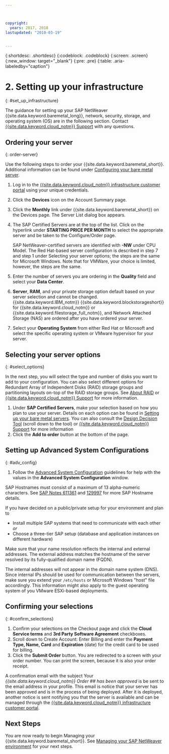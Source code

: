 ```yaml
---



copyright:
  years: 2017, 2018
lastupdated: "2010-03-19"


---
```


{:shortdesc: .shortdesc}
{:codeblock: .codeblock}
{:screen: .screen}
{:new_window: target="_blank"}
{:pre: .pre}
{:table: .aria-labeledby="caption"}

# 2. Setting up your infrastructure
{: #set_up_infrastructure}

The guidance for setting up your SAP NetWeaver {{site.data.keyword.baremetal_long}}, network, security, storage, and operating system (OS) are in the following section. Contact [{{site.data.keyword.cloud_notm}} Support](https://console.bluemix.net/docs/get-support/howtogetsupport.html#getting-customer-support) with any questions.

## Ordering your server
{: order-server}

Use the following steps to order your {{site.data.keyword.baremetal_short}}. Additional information can be found under [Configuring your bare metal server](https://console.bluemix.net/docs/bare-metal/configuring.html#configuring-your-bare-metal-server).

1. Log in to the [{{site.data.keyword.cloud_notm}} infrastructure customer portal](https://control.softlayer.com) using your unique credentials.
2. Click the **Devices** icon on the Account Summary page.
3. Click the **Monthly** link under {{site.data.keyword.baremetal_short}} on the Devices page. The Server List dialog box appears.
4. The SAP Certified Servers are at the top of the list. Click on the hyperlink under **STARTING PRICE PER MONTH** to select the appropriate server and be taken to the Configure/Order page. 

   SAP NetWeaver-certified servers are identified with **-NW** under CPU Model. The Red Hat-based server configuration is described in step 7 and step 1 under Selecting your server options; the steps are the same for Microsoft Windows. Note that for VMWare, your choice is limited, however, the steps are the same.
   
5. Enter the number of servers you are ordering in the **Quality** field and select your **Data Center**.
6. **Server**, **RAM**, and your private storage option default based on your server selection and cannot be changed. {{site.data.keyword.IBM_notm}} {{site.data.keyword.blockstorageshort}} for {{site.data.keyword.cloud_notm}} or {{site.data.keyword.filestorage_full_notm}}, and Network Attached Storage (NAS) are ordered after you have ordered your server.
7. Select your **Operating System** from either Red Hat or Microsoft and select the specific operating system or VMware hypervisor for your server.

## Selecting your server options
{: #select_options}

In the next step, you will select the type and number of disks you want to add to your configuration. You can also select different options for Redundant Array of Independent Disks (RAID) storage groups and partitioning layouts on-top of the RAID storage groups. See [About RAID](https://console.bluemix.net/docs/bare-metal/what-raid.html#about-raid) or [{{site.data.keyword.cloud_notm}} Support](https://console.bluemix.net/docs/get-support/howtogetsupport.html#getting-customer-support) for more information.

1. Under **SAP Certified Servers**, make your selection based on how you plan to use your server. Details on each option can be found in [Setting up your bare metal servers](https://console.bluemix.net/docs/bare-metal/configuring.html#setting-up-your-bare-metal-servers). You can also consult the [Design Decision Tool](https://github.com/ibm-cloud-architecture/infrastructure-design-decision-tool) (scroll down to the tool) or [{{site.data.keyword.cloud_notm}} Support](https://console.bluemix.net/docs/get-support/howtogetsupport.html#getting-customer-support) for more information
2. Click the **Add to order** button at the bottom of the page.

## Setting up Advanced System Configurations
{: #adv_config}

1. Follow the [Advanced System Configuration](https://console.bluemix.net/docs/bare-metal/configuring.html#advanced-system-configuration) guidelines for help with the values in the **Advanced System Configuration** window.

SAP Hostnames must consist of a maximum of 13 alpha-numeric characters. See [SAP Notes 611361](https://launchpad.support.sap.com/#/611361) and [129997](https://launchpad.support.sap.com/#/129997) for more SAP Hostname details. 

If you have decided on a public/private setup for your environment and plan to
  * Install multiple SAP systems that need to communicate with each other *or*
  * Choose a three-tier SAP setup (database and application instances on different hardware)
  
Make sure that your name resolution reflects the internal and external addresses. The external address matches the hostname of the server resolved by its fully-qualified domain name (FQDN). 

The internal addresses will not appear in the domain name system (DNS). Since internal IPs should be used for communication between the servers, make sure you extend your `/etc/hosts` or Microsoft Windows "host" file accordingly. This information might also apply to the guest operating system of you VMware ESXi-based deployments.

## Confirming your selections
{: #confirm_selections}

1. Confirm your selections on the Checkout page and click the **Cloud Service terms** and **3rd Party Software Agreement** checkboxes.
2. Scroll down to Create Account: Enter Billing and enter the **Payment Type, Name, Card** and **Expiration** (date) for the credit card to be used for billing.
3. Click the **Submit Order** button. You are redirected to a screen with your order number. You can print the screen, because it is also your order receipt.

A confirmation email with the subject Your _{{site.data.keyword.cloud_notm}} Order ## has been approved_ is be sent to the email address in your profile. This email is notice that your server has been approved and is in the process of being deployed. After it is deployed, another notice is sent notifying you that the server is available and can be managed through the [{{site.data.keyword.cloud_notm}} infrastructure customer portal](https://control.softlayer.com).

## Next Steps

You are now ready to begin Managing your {{site.data.keyword.baremetal_short}}. See [Managing your SAP NetWeaver environment](/docs/infrastructure/sap-netweaver/sap-manage-environment.html) for your next steps.
